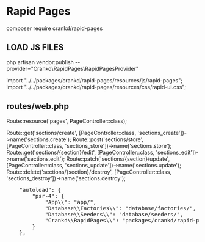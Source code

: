 # Rapid Pages

composer require crankd/rapid-pages

## LOAD JS FILES

php artisan vendor:publish --provider="Crankd\RapidPages\RapidPagesProvider"

import "../../packages/crankd/rapid-pages/resources/js/rapid-pages";
import "../../packages/crankd/rapid-pages/resources/css/rapid-ui.css";

## routes/web.php

Route::resource('pages', PageController::class);

Route::get('sections/create', [PageController::class, 'sections_create'])->name('sections.create');
Route::post('sections/store', [PageController::class, 'sections_store'])->name('sections.store');
Route::get('sections/{section}/edit', [PageController::class, 'sections_edit'])->name('sections.edit');
Route::patch('sections/{section}/update', [PageController::class, 'sections_update'])->name('sections.update');
Route::delete('sections/{section}/destroy', [PageController::class, 'sections_destroy'])->name('sections.destroy');

<pre>
    "autoload": {
        "psr-4": {
            "App\\": "app/",
            "Database\\Factories\\": "database/factories/",
            "Database\\Seeders\\": "database/seeders/",
            "Crankd\\RapidPages\\": "packages/crankd/rapid-pages/src"
        }
    },
    </pre>
